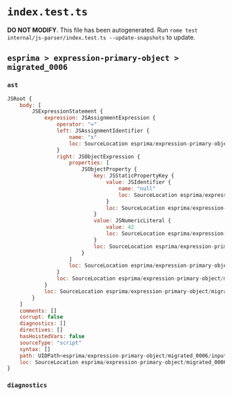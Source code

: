 # `index.test.ts`

**DO NOT MODIFY**. This file has been autogenerated. Run `rome test internal/js-parser/index.test.ts --update-snapshots` to update.

## `esprima > expression-primary-object > migrated_0006`

### `ast`

```javascript
JSRoot {
	body: [
		JSExpressionStatement {
			expression: JSAssignmentExpression {
				operator: "="
				left: JSAssignmentIdentifier {
					name: "x"
					loc: SourceLocation esprima/expression-primary-object/migrated_0006/input.js 1:0-1:1 (x)
				}
				right: JSObjectExpression {
					properties: [
						JSObjectProperty {
							key: JSStaticPropertyKey {
								value: JSIdentifier {
									name: "null"
									loc: SourceLocation esprima/expression-primary-object/migrated_0006/input.js 1:6-1:10 (null)
								}
								loc: SourceLocation esprima/expression-primary-object/migrated_0006/input.js 1:6-1:10
							}
							value: JSNumericLiteral {
								value: 42
								loc: SourceLocation esprima/expression-primary-object/migrated_0006/input.js 1:12-1:14
							}
							loc: SourceLocation esprima/expression-primary-object/migrated_0006/input.js 1:6-1:14
						}
					]
					loc: SourceLocation esprima/expression-primary-object/migrated_0006/input.js 1:4-1:16
				}
				loc: SourceLocation esprima/expression-primary-object/migrated_0006/input.js 1:0-1:16
			}
			loc: SourceLocation esprima/expression-primary-object/migrated_0006/input.js 1:0-1:16
		}
	]
	comments: []
	corrupt: false
	diagnostics: []
	directives: []
	hasHoistedVars: false
	sourceType: "script"
	syntax: []
	path: UIDPath<esprima/expression-primary-object/migrated_0006/input.js>
	loc: SourceLocation esprima/expression-primary-object/migrated_0006/input.js 1:0-1:16
}
```

### `diagnostics`

```

```
